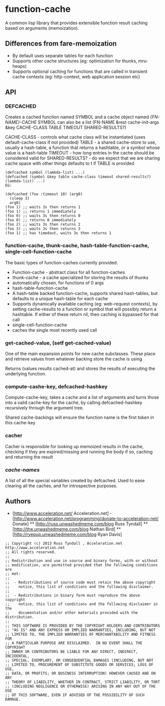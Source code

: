 # function-cache 

A common lisp library that provides extensible function result caching
based on arguments (memoization).

## Differences from fare-memoization

 * By default uses separate tables for each function
 * Supports other cache structures (eg: optimization for thunks, mru-heaps)
 * Supports optional caching for functions that are called in transient
   cache contexts (eg: http-context, web application session etc)

## API

### DEFCACHED 

Creates a cached function named SYMBOL and a cache object named *{FN-NAME}-CACHE*
SYMBOL can also be a list (FN-NAME &rest cache-init-args
                           &key CACHE-CLASS TABLE TIMEOUT SHARED-RESULTS?)

CACHE-CLASS - controls what cache class will be instantiated (uses
   default-cache-class if not provided)
TABLE - a shared cache-store to use, usually a hash-table, a function that returns
   a hashtable, or a symbol whose value is a hash-table
TIMEOUT - how long entries in the cache should be considered valid for
SHARED-RESULTS? - do we expect that we are sharing cache space with other things
   defaults to t if TABLE is provided

```
(defcached symbol (lambda-list) ...)
(defcached (symbol &key table cache-class timeout shared-results?) (lambda-list) ...)
EG:

(defcached (foo :timeout 10) (arg0)
  (sleep 3)
  arg0)
(foo 1) ;; waits 3s then returns 1
(foo 1) ;; returns 1 immediately
(foo 0) ;; waits 3s then returns 0
(foo 0) ;; returns 0 immediately
(foo 2) ;; waits 3s then returns 2
(foo 3) ;; waits 3s then returns 3
(foo 1) ;; has timedout, waits 3s then returns 1
```

### function-cache, thunk-cache, hash-table-function-cache, single-cell-function-cache

The basic types of function-caches currently provided.  
 * Function-cache - abstract class for all function-caches
 * thunk-cache - a cache specialized for storing the results of thunks
  * automatically chosen, for functions of 0 args
 * hash-table-function-cache
  * A hash-table backed function-cache, supports shared hash-tables, but defaults 
    to a unique hash-table for each cache
  * Supports dynamically available caching (eg: web-request contexts),
    by setting cache-results to a function or symbol that will
    possibly return a hashtable. If either of these return nil, then
    caching is bypassed for that call
 * single-cell-function-cache
  * caches the single most recently used call

### get-cached-value, (setf get-cached-value)

One of the main expansion points for new cache subclasses. These place
and retrieve values from whatever backing store the cache is using

Returns (values results cached-at) and stores the results of executing
the underlying function.

### compute-cashe-key, defcached-hashkey

Compute-cache-key, takes a cache and a list of arguments and turns
those into a valid cache-key for the cache, by calling
defcached-hashkey recursively through the argument tree.

Shared cache-backings will ensure the function name is the first token 
in this cache-key

### cacher

Cacher is responsible for looking up memoized results in the cache,
checking if they are expired/missing and running the body if so,
caching and returning the result

### *cache-names* 

A list of all the special variables created by defcached.  Used to
ease clearing all the caches, and for introspective purposes.


## Authors
 * [http://www.acceleration.net/ Acceleration.net] - [http://www.acceleration.net/programming/donate-to-acceleration-net/ Donate]
 ** [http://russ.unwashedmeme.com/blog Russ Tyndall]
 ** [http://the.unwashedmeme.com/blog Nathan Bird]
 ** [http://ryepup.unwashedmeme.com/blog Ryan Davis]

```
;; Copyright (c) 2013 Russ Tyndall , Acceleration.net http://www.acceleration.net
;; All rights reserved.
;;
;; Redistribution and use in source and binary forms, with or without
;; modification, are permitted provided that the following conditions are
;; met:
;;
;;  - Redistributions of source code must retain the above copyright
;;    notice, this list of conditions and the following disclaimer.
;;
;;  - Redistributions in binary form must reproduce the above copyright
;;    notice, this list of conditions and the following disclaimer in the
;;    documentation and/or other materials provided with the distribution.
;;
;; THIS SOFTWARE IS PROVIDED BY THE COPYRIGHT HOLDERS AND CONTRIBUTORS
;; "AS IS" AND ANY EXPRESS OR IMPLIED WARRANTIES, INCLUDING, BUT NOT
;; LIMITED TO, THE IMPLIED WARRANTIES OF MERCHANTABILITY AND FITNESS FOR
;; A PARTICULAR PURPOSE ARE DISCLAIMED.  IN NO EVENT SHALL THE COPYRIGHT
;; OWNER OR CONTRIBUTORS BE LIABLE FOR ANY DIRECT, INDIRECT, INCIDENTAL,
;; SPECIAL, EXEMPLARY, OR CONSEQUENTIAL DAMAGES (INCLUDING, BUT NOT
;; LIMITED TO, PROCUREMENT OF SUBSTITUTE GOODS OR SERVICES; LOSS OF USE,
;; DATA, OR PROFITS; OR BUSINESS INTERRUPTION) HOWEVER CAUSED AND ON ANY
;; THEORY OF LIABILITY, WHETHER IN CONTRACT, STRICT LIABILITY, OR TORT
;; (INCLUDING NEGLIGENCE OR OTHERWISE) ARISING IN ANY WAY OUT OF THE USE
;; OF THIS SOFTWARE, EVEN IF ADVISED OF THE POSSIBILITY OF SUCH DAMAGE.
```